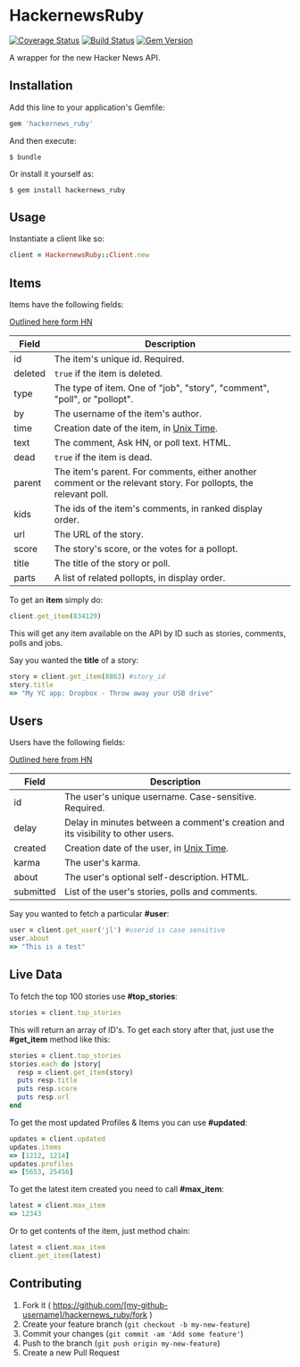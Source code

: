 # HackernewsRuby

[![Coverage Status](https://coveralls.io/repos/allcentury/hackernews_ruby/badge.png?branch=master)](https://coveralls.io/r/allcentury/hackernews_ruby?branch=master)
[![Build Status](https://travis-ci.org/allcentury/hackernews_ruby.svg?branch=master)](https://travis-ci.org/allcentury/hackernews_ruby)
[![Gem Version](https://badge.fury.io/rb/hackernews_ruby.svg)](http://badge.fury.io/rb/hackernews_ruby)

A wrapper for the new Hacker News API.

## Installation

Add this line to your application's Gemfile:

```ruby
gem 'hackernews_ruby'
```

And then execute:

    $ bundle

Or install it yourself as:

    $ gem install hackernews_ruby

## Usage

Instantiate a client like so:

```ruby
client = HackernewsRuby::Client.new
```

## Items

Items have the following fields:

[Outlined here form HN](https://github.com/HackerNews/API/blob/master/README.md#items)

Field | Description
------|------------
id | The item's unique id. Required.
deleted | `true` if the item is deleted.
type | The type of item. One of "job", "story", "comment", "poll", or "pollopt".
by | The username of the item's author.
time | Creation date of the item, in [Unix Time](http://en.wikipedia.org/wiki/Unix_time).
text | The comment, Ask HN, or poll text. HTML.
dead | `true` if the item is dead.
parent | The item's parent. For comments, either another comment or the relevant story. For pollopts, the relevant poll.
kids | The ids of the item's comments, in ranked display order.
url | The URL of the story.
score | The story's score, or the votes for a pollopt.
title | The title of the story or poll.
parts | A list of related pollopts, in display order.

To get an **item** simply do:

```ruby
client.get_item(834129)
```
This will get any item available on the API by ID such as stories, comments, polls and jobs.

Say you wanted the **title** of a story:

```ruby
story = client.get_item(8863) #story_id
story.title
=> "My YC app: Dropbox - Throw away your USB drive"
```

## Users

Users have the following fields:

[Outlined here from HN](https://github.com/HackerNews/API/blob/master/README.md#user://github.com/HackerNews/API/blob/master/README.md#users)

Field | Description
------|------------
id | The user's unique username. Case-sensitive. Required.
delay | Delay in minutes between a comment's creation and its visibility to other users.
created | Creation date of the user, in [Unix Time](http://en.wikipedia.org/wiki/Unix_time).
karma | The user's karma.
about | The user's optional self-description. HTML.
submitted | List of the user's stories, polls and comments.

Say you wanted to fetch a particular **#user**:

```ruby
user = client.get_user('jl') #userid is case sensitive
user.about
=> "This is a test"
```

## Live Data

To fetch the top 100 stories use **#top_stories**:

```ruby
stories = client.top_stories
```

This will return an array of ID's.  To get each story after that, just use the **#get_item** method like this:

```ruby
stories = client.top_stories
stories.each do |story|
  resp = client.get_item(story)
  puts resp.title
  puts resp.score
  puts resp.url
end
```

To get the most updated Profiles & Items you can use **#updated**:

```ruby
updates = client.updated
updates.items
=> [1212, 1214]
updates.profiles
=> [5653, 25456]
```

To get the latest item created you need to call **#max_item**:

```ruby
latest = client.max_item
=> 12343
```

Or to get contents of the item, just method chain:

```ruby
latest = client.max_item
client.get_item(latest)
```



## Contributing

1. Fork it ( https://github.com/[my-github-username]/hackernews_ruby/fork )
2. Create your feature branch (`git checkout -b my-new-feature`)
3. Commit your changes (`git commit -am 'Add some feature'`)
4. Push to the branch (`git push origin my-new-feature`)
5. Create a new Pull Request
